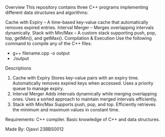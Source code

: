 Overview
This repository contains three C++ programs implementing different data structures and algorithms:

Cache with Expiry – A time-based key-value cache that automatically removes expired entries.
Interval Merger – Merges overlapping intervals dynamically.
Stack with Min/Max – A custom stack supporting push, pop, top, getMin(), and getMax().
Compilation & Execution
Use the following command to compile any of the C++ files:
-  g++ filename.cpp -o output
-  ./output

Descriptions
1. Cache with Expiry
Stores key-value pairs with an expiry time.
Automatically removes expired keys when accessed.
Uses a priority queue to manage expiry.
2. Interval Merger
Adds intervals dynamically while merging overlapping ones.
Uses a sorted approach to maintain merged intervals efficiently.
3. Stack with Min/Max
Supports push, pop, and top.
Efficiently retrieves the minimum and maximum values in constant time.

Requirements:
C++ compiler.
Basic knowledge of C++ and data structures.


Made By:
Ojasvi
23BBS0012
